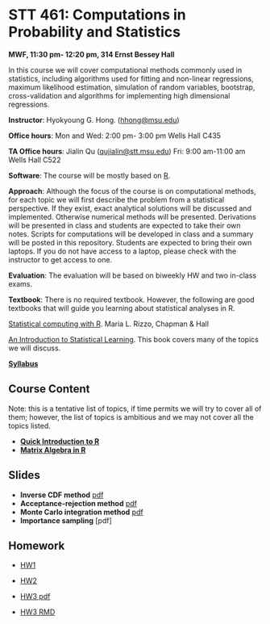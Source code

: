 
# STT 461: Computations in Probability and Statistics

**MWF, 11:30 pm- 12:20 pm, 314 Ernst Bessey Hall**

In this course we will cover computational methods commonly used in statistics, including algorithms used for fitting and non-linear regressions, maximum likelihood estimation, simulation of random variables, bootstrap, cross-validation and algorithms for implementing high dimensional regressions.

**Instructor**: Hyokyoung G. Hong. (hhong@msu.edu)

**Office hours**: Mon and Wed: 2:00 pm- 3:00 pm Wells Hall C435

**TA Office hours**: Jialin Qu (qujialin@stt.msu.edu) Fri: 9:00 am-11:00 am Wells Hall C522

**Software**: The course will be mostly based on [R](https://www.r-project.org/). 

**Approach**: Although the focus of the course is on computational methods, for each topic we will first describe the problem from a statistical perspective. If they exist, exact analytical solutions will be discussed and implemented. Otherwise numerical methods will be presented. Derivations will be presented in class and students are expected to take their own notes. Scripts for computations will be developed in class and a summary will be posted in this repository. Students are expected to bring their own laptops. If you do not have access to a laptop, please check with the instructor to get access to one.

**Evaluation**: The evaluation will be based on biweekly HW and two in-class exams.

**Textbook**:  There is no required textbook. However, the following are good textbooks that will guide
you learning about statistical analyses in R.

[Statistical computing with R](https://www.crcpress.com/Statistical-Computing-with-R/Rizzo/p/book/9781584885450). Maria L. Rizzo, Chapman & Hall

[An Introduction to Statistical Learning](http://www-bcf.usc.edu/~gareth/ISL/index.html). This book covers many of the topics we will discuss. 


[**Syllabus**](https://github.com/younghhk/STT461/blob/master/sp2018stt461syllabus-v2.pdf)


<div id="Outline" />

## Course Content

Note: this is a tentative list of topics, if time permits we will try to cover all of them; however, the list of topics is ambitious and we may not cover all the topics listed.

  * **[Quick Introduction to R](https://github.com/younghhk/STT461/blob/master/RIntro.md)**
  * **[Matrix Algebra in R](https://github.com/younghhk/STT461/blob/master/matrixAlgebraR.md)**

## Slides

  * **Inverse CDF method** [pdf](https://app.box.com/s/kd496k3ue2jw63hp4rcoo29ivk32kos6)
  * **Acceptance-rejection method** [pdf](https://app.box.com/s/e0ns2tv0woqlc0vw34aznzfpo1jjlked)
  * **Monte Carlo integration method** [pdf](https://app.box.com/s/y3l9nk0rzickjq52t36e1gage8xr35v4)
  * **Importance sampling** [pdf]
## Homework

  * [HW1](https://github.com/younghhk/STT461/blob/master/HW1.md)
  
  * [HW2](https://github.com/younghhk/STT461/blob/master/HW2.pdf)
 
 *  [HW3 pdf](https://app.box.com/s/v0duna62gn9za4vz8560i8q842xi0087) 
 
 *  [HW3 RMD](https://app.box.com/s/l50vk3r3rk3ei4vdtdulduvkavzmbzt0)

